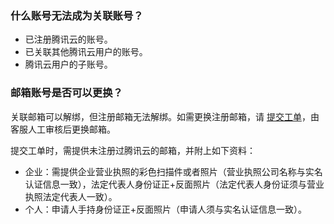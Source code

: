 ### 什么账号无法成为关联账号？
- 已注册腾讯云的账号。
- 已关联其他腾讯云用户的账号。
- 腾讯云用户的子账号。

### 邮箱账号是否可以更换？
关联邮箱可以解绑，但注册邮箱无法解绑。如需更换注册邮箱，请 [提交工单](https://console.cloud.tencent.com/workorder/category)，由客服人工审核后更换邮箱。

提交工单时，需提供未注册过腾讯云的邮箱，并附上如下资料：
- 企业：需提供企业营业执照的彩色扫描件或者照片（营业执照公司名称与实名认证信息一致），法定代表人身份证正+反面照片（法定代表人身份证须与营业执照法定代表人一致）。
- 个人：申请人手持身份证正+反面照片（申请人须与实名认证信息一致）。
